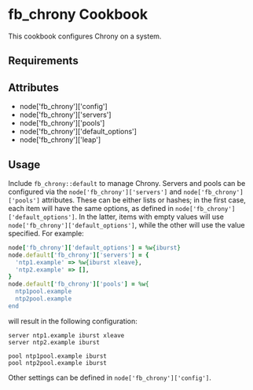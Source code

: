 fb_chrony Cookbook
==================
This cookbook configures Chrony on a system.

Requirements
------------

Attributes
----------
* node['fb_chrony']['config']
* node['fb_chrony']['servers']
* node['fb_chrony']['pools']
* node['fb_chrony']['default_options']
* node['fb_chrony']['leap']

Usage
-----
Include `fb_chrony::default` to manage Chrony. Servers and pools can be
configured via the `node['fb_chrony']['servers']` and
`node['fb_chrony']['pools']` attributes. These can be either lists or hashes;
in the first case, each item will have the same options, as defined in
`node['fb_chrony']['default_options']`. In the latter, items with empty values
will use `node['fb_chrony']['default_options']`, while the other will use the
value specified. For example:

```ruby
node['fb_chrony']['default_options'] = %w{iburst}
node.default['fb_chrony']['servers'] = {
  'ntp1.example' => %w{iburst xleave},
  'ntp2.example' => [],
}
node.default['fb_chrony']['pools'] = %w{
  ntp1pool.example
  ntp2pool.example
end
```

will result in the following configuration:

```
server ntp1.example iburst xleave
server ntp2.example iburst

pool ntp1pool.example iburst
pool ntp2pool.example iburst
```

Other settings can be defined in `node['fb_chrony']['config']`.
